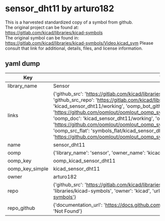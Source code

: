 # sensor_dht11 by arturo182  
This is a harvested standardized copy of a symbol from github.  
The original project can be found at:  
https://gitlab.com/kicad/libraries/kicad-symbols  
The original symbol can be found in:
https://gitlab.com/kicad/libraries/kicad-symbols/Video.kicad_sym
Please consult that link for additional, details, files, and license information.  
## yaml dump  
| Key | Value |  
| --- | --- |  
| library_name | Sensor |  
| links | {'github_src': 'https://gitlab.com/kicad/libraries/kicad-symbols/Video.kicad_sym', 'github_src_repo': 'https://gitlab.com/kicad/libraries/kicad-symbols', 'oomp_bot': 'kicad_sensor_dht11/working', 'oomp_bot_github': 'https://github.com/oomlout/oomlout_oomp_symbol_bot/tree/main/kicad_sensor_dht11/working', 'oomp_doc': 'kicad_sensor_dht11/working', 'oomp_doc_github': 'https://github.com/oomlout/oomlout_oomp_symbol_doc/tree/main/kicad_sensor_dht11/working', 'oomp_src_flat': 'symbols_flat/kicad_sensor_dht11/working', 'oomp_src_flat_github': 'https://github.com/oomlout/oomlout_oomp_symbol_src/tree/main/kicad_sensor_dht11/working'} |  
| name | sensor_dht11 |  
| oomp | {'library_name': 'sensor', 'owner_name': 'kicad', 'symbol_name': 'sensor_dht11'} |  
| oomp_key | oomp_kicad_sensor_dht11 |  
| oomp_key_simple | kicad_sensor_dht11 |  
| owner | arturo182 |  
| repo | {'github_src': 'https://gitlab.com/kicad/libraries/kicad-symbols/Video.kicad_sym', 'name': 'libraries/kicad-symbols', 'owner': 'kicad', 'url': 'https://gitlab.com/kicad/libraries/kicad-symbols'} |  
| repo_github | {'documentation_url': 'https://docs.github.com/rest/repos/repos#get-a-repository', 'message': 'Not Found'} |  

